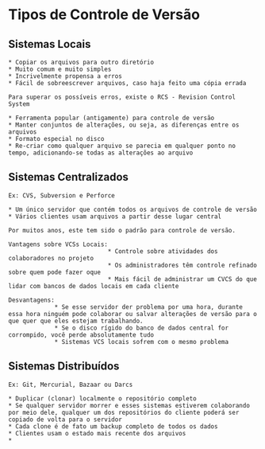 # Tipos de Controle de Versão

## Sistemas Locais 

    * Copiar os arquivos para outro diretório 
    * Muito comum e muito simples 
    * Incrivelmente propensa a erros 
    * Fácil de sobreescrever arquivos, caso haja feito uma cópia errada  

    Para superar os possíveis erros, existe o RCS - Revision Control System 

    * Ferramenta popular (antigamente) para controle de versão
    * Manter conjuntos de alterações, ou seja, as diferenças entre os arquivos 
    * Formato especial no disco 
    * Re-criar como qualquer arquivo se parecia em qualquer ponto no tempo, adicionando-se todas as alterações ao arquivo




## Sistemas Centralizados 
    Ex: CVS, Subversion e Perforce 

    * Um único servidor que contém todos os arquivos de controle de versão 
    * Vários clientes usam arquivos a partir desse lugar central 

    Por muitos anos, este tem sido o padrão para controle de versão. 

    Vantagens sobre VCSs Locais: 
                                * Controle sobre atividades dos colaboradores no projeto 
                                * Os administradores têm controle refinado sobre quem pode fazer oque 
                                * Mais fácil de administrar um CVCS do que lidar com bancos de dados locais em cada cliente 

    Desvantagens: 
                 * Se esse servidor der problema por uma hora, durante essa hora ninguém pode colaborar ou salvar alterações de versão para o que quer que eles estejam trabalhando. 
                 * Se o disco rígido do banco de dados central for corrompido, você perde absolutamente tudo 
                 * Sistemas VCS locais sofrem com o mesmo problema 
                 



## Sistemas Distribuídos 
    Ex: Git, Mercurial, Bazaar ou Darcs 

    * Duplicar (clonar) localmente o repositório completo 
    * Se qualquer servidor morrer e esses sistemas estiverem colaborando por meio dele, qualquer um dos repositórios do cliente poderá ser copiado de volta para o servidor 
    * Cada clone é de fato um backup completo de todos os dados 
    * Clientes usam o estado mais recente dos arquivos 
    * 

